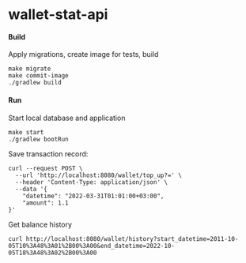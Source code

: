 # wallet-stat-api

#### Build    
Apply migrations, create image for tests, build
```
make migrate
make commit-image
./gradlew build
```

#### Run
Start local database and application
```
make start
./gradlew bootRun
```

Save transaction record:
```
curl --request POST \
  --url 'http://localhost:8080/wallet/top_up?=' \
  --header 'Content-Type: application/json' \
  --data '{
	"datetime": "2022-03-31T01:01:00+03:00",
	"amount": 1.1
}'
```

Get balance history
```
curl http://localhost:8080/wallet/history?start_datetime=2011-10-05T10%3A48%3A01%2B00%3A00&end_datetime=2022-10-05T18%3A48%3A02%2B00%3A00
```